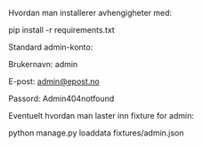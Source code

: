 Hvordan man installerer avhengigheter med:

pip install -r requirements.txt

Standard admin-konto:

Brukernavn: admin

E-post: admin@epost.no

Passord: Admin404notfound

Eventuelt hvordan man laster inn fixture for admin:

python manage.py loaddata fixtures/admin.json


